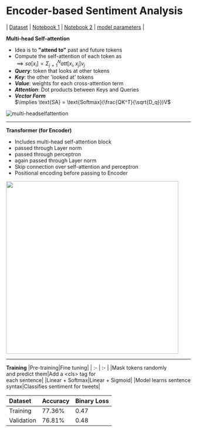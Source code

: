 # Encoder-based Sentiment Analysis
| [Dataset](https://www.kaggle.com/datasets/kazanova/sentiment140/data) | [Notebook 1](https://www.kaggle.com/code/kartikeysharmaah/1rt720-notebook-2) | [Notebook 2](https://www.kaggle.com/code/kartikeysharmaah/1tr720-notebook-3) | [model parameters](https://www.kaggle.com/models/kartikeysharmaah/bert-encoder-model) |

**Multi-head Self-attention**
* Idea is to **"attend to"** past and future tokens
* Compute the self-attention of each token as   
  $\implies sa[x_i] = \Sigma_{j=1}^{N}att[x_i,x_j]v_j$
* ***Query***: token that looks at other tokens
* ***Key***: the other 'looked at' tokens
* ***Value***: weights for each cross-attention term
* ***Attention***: Dot products between Keys and Queries
* ***Vector Form***   
  $\implies \text{SA} = \text{Softmax}(\frac{QK^T}{\sqrt{D_q}})V$   

![multi-headselfattention](https://miro.medium.com/max/469/1*GsLQLch51d7excmuAi4UzQ.png)

---
**Transformer (for Encoder)**
* Includes multi-head self-attention block
* passed through Layer norm
* passed through perceptron
* again passed through Layer norm
* Skip connection over self-attention and perceptron
* Positional encoding before passing to Encoder
<img src="https://heidloff.net/assets/img/2023/02/transformers.png" width="470px"/>

---
**Training**
|Pre-training|Fine tuning|
| :- | :- |
|Mask tokens randomly<br> and predict them|Add a \<cls\> tag for<br> each sentence|
|Linear + Softmax|Linear + Sigmoid|
|Model learns sentence syntax|Classifies sentiment for tweets|

|Dataset|Accuracy|Binary Loss|
| :- | :- | :- |
|Training|77.36%|0.47|
|Validation|76.81%|0.48|
